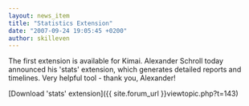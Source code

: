```yaml
---
layout: news_item
title: "Statistics Extension"
date: "2007-09-24 19:05:45 +0200"
author: skilleven
---
```


The first extension is available for Kimai.
Alexander Schroll today announced his 'stats' extension, which generates detailed reports and timelines.
Very helpful tool - thank you, Alexander!

[Download 'stats' extension]({{ site.forum_url }}viewtopic.php?t=143)